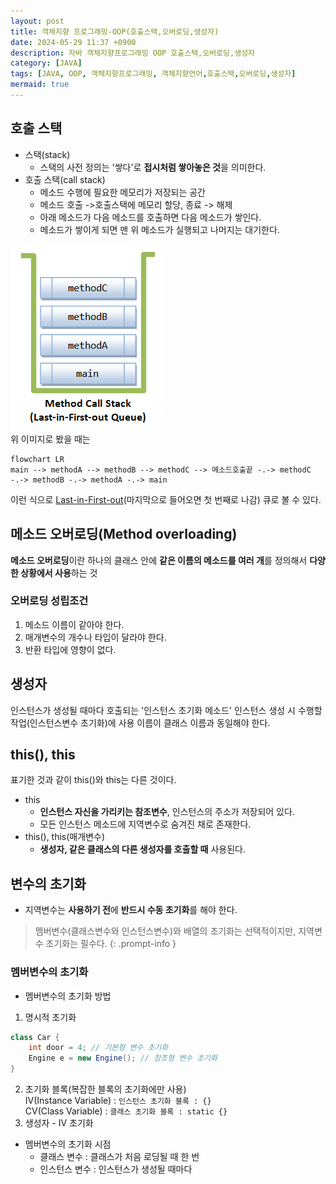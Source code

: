 ```yaml
---
layout: post
title: 객체지향 프로그래밍-OOP(호출스택,오버로딩,생성자)
date: 2024-05-29 11:37 +0900
description: 자바 객체지향프로그래밍 OOP 호출스택,오버로딩,생성자
category: [JAVA]
tags: [JAVA, OOP, 객체지향프로그래밍, 객체지향언어,호출스택,오버로딩,생성자]
mermaid: true
---
```


## 호출 스택

- 스택(stack)
  - 스택의 사전 정의는 '쌓다'로 **접시처럼 쌓아놓은 것**을 의미한다.
- 호출 스택(call stack)
  - 메소드 수행에 필요한 메모리가 저장되는 공간
  - 메소드 호출 ->호출스택에 메모리 할당, 종료 -> 해제
  - 아래 메소드가 다음 메소드를 호출하면 다음 메소드가 쌓인다.
  - 메소드가 쌓이게 되면 맨 위 메소드가 실행되고 나머지는 대기한다.

![LIFO](../assets/img/posts/LIFO.png)
<br/>
위 이미지로 봤을 때는

```mermaid
flowchart LR
main --> methodA --> methodB --> methodC --> 메소드호출끝 -.-> methodC -.-> methodB -.-> methodA -.-> main
```

이런 식으로 <ins>Last-in-First-out</ins>(마지막으로 들어오면 첫 번째로 나감) 큐로 볼 수 있다.

## 메소드 오버로딩(Method overloading)

**메소드 오버로딩**이란 하나의 클래스 안에 **같은 이름의 메소드를 여러 개**를 정의해서 **다양한 상황에서 사용**하는 것

### 오버로딩 성립조건

1. 메소드 이름이 같아야 한다.
2. 매개변수의 개수나 타입이 달라야 한다.
3. 반환 타입에 영향이 없다.

## 생성자

인스턴스가 생성될 때마다 호출되는 '인스턴스 초기화 메소드'
인스턴스 생성 시 수행할 작업(인스턴스변수 초기화)에 사용
이름이 클래스 이름과 동일해야 한다.

## this(), this

표기한 것과 같이 this()와 this는 다른 것이다.

- this
  - **인스턴스 자신을 가리키는 참조변수**, 인스턴스의 주소가 저장되어 있다.
  - 모든 인스턴스 메소드에 지역변수로 숨겨진 채로 존재한다.
- this(), this(매개변수)
  - **생성자, 같은 클래스의 다른 생성자를 호출할 때** 사용된다.

## 변수의 초기화

- 지역변수는 **사용하기 전**에 **반드시 수동 초기화**를 해야 한다.

> 멤버변수(클래스변수와 인스턴스변수)와 배열의 초기화는 선택적이지만, 지역변수 초기화는 필수다. {: .prompt-info }

### 멤버변수의 초기화

- 멤버변수의 초기화 방법

1. 명시적 초기화

```java
class Car {
	int door = 4; // 기본형 변수 초기화
	Engine e = new Engine(); // 참조형 변수 초기화
}
```

2. 초기화 블록(복잡한 블록의 초기화에만 사용)<br/>
   IV(Instance Variable) : `인스턴스 초기화 블록 : {}`<br/>
   CV(Class Variable) : `클래스 초기화 블록 : static {}`
3. 생성자 - IV 초기화

- 멤버변수의 초기화 시점
  - 클래스 변수 : 클래스가 처음 로딩될 때 한 번
  - 인스턴스 변수 : 인스턴스가 생성될 때마다
